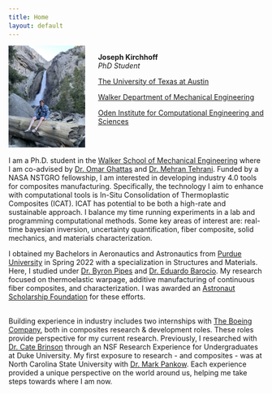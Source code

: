 ```yaml
---
title: Home
layout: default
---
```


<!-- Google tag (gtag.js) -->
<script async src="https://www.googletagmanager.com/gtag/js?id=G-L495D4GJQ7"></script>
<script>
  window.dataLayer = window.dataLayer || [];
  function gtag(){dataLayer.push(arguments);}
  gtag('js', new Date());

  gtag('config', 'G-L495D4GJQ7');
</script>

<div id="twosided">
<div id="left" style="float: left; max-width: 30%;border: 10px"> 
    <img src="images/profile.jpg" />
</div>
<div id="right" style="float: right; width: 65%; vertical-align: middle;">
<p> <b>Joseph Kirchhoff</b> <br> <em>PhD Student</em> </p>
<p> <a href="https://utexas.edu" target="blank">The University of Texas at Austin</a></p>
<p> <a href="https://www.me.utexas.edu/" target="blank">Walker Department of Mechanical Engineering</a><br></p>
<p> <a href="https://oden.utexas.edu" target="blank">Oden Institute for Computational Engineering and Sciences</a><br></p>
</div>
</div>
<div id="clearer" style="clear: both"> </div>

I am a Ph.D. student in the [Walker School of Mechanical Engineering](https://www.me.utexas.edu/) where I am co-advised by [Dr. Omar Ghattas](http://users.oden.utexas.edu/~omar) and [Dr. Mehran Tehrani](https://sites.utexas.edu/tehrani/). Funded by a NASA NSTGRO fellowship, I am interested in developing industry 4.0 tools for composites manufacturing. Specifically, the technology I aim to enhance with computational tools is In-Situ Consolidation of Thermoplastic Composites (ICAT). ICAT has potential to be both a high-rate and sustainable approach. I balance my time running experiments in a lab and programming computational methods. Some key areas of interest are: real-time bayesian inversion, uncertainty quantification, fiber composite, solid mechanics, and materials characterization. <br>

I obtained my Bachelors in Aeronautics and Astronautics from [Purdue University](https://engineering.purdue.edu/AAE) in Spring 2022 with a specialization in Structures and Materials. Here, I studied under [Dr. Byron Pipes](https://engineering.purdue.edu/AAE/people/ptProfile?resource_id=1436) and [Dr. Eduardo Barocio](https://www.purdue.edu/cmsc/tech-area-bio/barocio.php). My research focused on thermoelastic warpage, additive manufacturing of continuous fiber composites, and characterization. I was awarded an [Astronaut Scholarship Foundation](https://astronautscholarship.org/) for these efforts. <br><br>

Building experience in industry includes two internships with [The Boeing Company](https://www.boeing.com/), both in composites research & development roles. These roles provide perspective for my current research. Previously, I researched with [Dr. Cate Brinson](https://mems.duke.edu/faculty/catherine-brinson) through an NSF Research Experience for Undergraduates at Duke University. My first exposure to research - and composites - was at North Carolina State University with [Dr. Mark Pankow](https://www.mae.ncsu.edu/blast). Each experience provided a unique perspective on the world around us, helping me take steps towards where I am now. <br>






